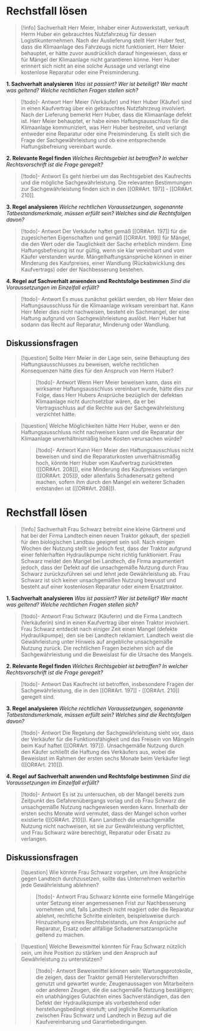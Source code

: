 # Rechstfall lösen

>[!info] Sachverhalt
>Herr Meier, Inhaber einer Autowerkstatt, verkauft Herrn Huber ein gebrauchtes Nutzfahrzeug für dessen Logistikunternehmen. Nach der Auslieferung stellt Herr Huber fest, dass die Klimaanlage des Fahrzeugs nicht funktioniert. Herr Meier behauptet, er hätte zuvor ausdrücklich darauf hingewiesen, dass er für Mängel der Klimaanlage nicht garantieren könne. Herr Huber erinnert sich nicht an eine solche Aussage und verlangt eine kostenlose Reparatur oder eine Preisminderung.

**1. Sachverhalt analysieren**
_Was ist passiert? Wer ist beteiligt? Wer macht was geltend? Welche rechtlichen Fragen stellen sich?_ 
>[!todo]- Antwort
>Herr Meier (Verkäufer) und Herr Huber (Käufer) sind in einen Kaufvertrag über ein gebrauchtes Nutzfahrzeug involviert. Nach der Lieferung bemerkt Herr Huber, dass die Klimaanlage defekt ist. Herr Meier behauptet, er habe einen Haftungsausschluss für die Klimaanlage kommuniziert, was Herr Huber bestreitet, und verlangt entweder eine Reparatur oder eine Preisminderung. Es stellt sich die Frage der Sachgewährleistung und ob eine entsprechende Haftungsbefreiung vereinbart wurde.

**2. Relevante Regel finden**
_Welches Rechtsgebiet ist betroffen? In welcher Rechtsvorschrift ist die Frage geregelt?_
>[!todo]- Antwort
>Es geht hierbei um das Rechtsgebiet des Kaufrechts und die mögliche Sachgewährleistung. Die relevanten Bestimmungen zur Sachgewährleistung finden sich in den [[OR#Art. 197]] - [[OR#Art. 210]].

**3. Regel analysieren**
_Welche rechtlichen Voraussetzungen, sogenannte Tatbestandsmerkmale, müssen erfüllt sein? Welches sind die Rechtsfolgen davon?_
>[!todo]- Antwort
>Der Verkäufer haftet gemäß [[OR#Art. 197]] für die zugesicherten Eigenschaften und gemäß [[OR#Art. 199]] für Mängel, die den Wert oder die Tauglichkeit der Sache erheblich mindern. Eine Haftungsbefreiung ist nur gültig, wenn sie klar vereinbart und vom Käufer verstanden wurde. Mängelhaftungsansprüche können in einer Minderung des Kaufpreises, einer Wandlung (Rückabwicklung des Kaufvertrags) oder der Nachbesserung bestehen.

**4. Regel auf Sachverhalt anwenden und Rechtsfolge bestimmen**
_Sind die Voraussetzungen im Einzelfall erfüllt?_
>[!todo]- Antwort
>Es muss zunächst geklärt werden, ob Herr Meier den Haftungsausschluss für die Klimaanlage wirksam vereinbart hat. Kann Herr Meier dies nicht nachweisen, besteht ein Sachmangel, der eine Haftung aufgrund von Sachgewährleistung auslöst. Herr Huber hat sodann das Recht auf Reparatur, Minderung oder Wandlung.

## Diskussionsfragen
>[!question] Sollte Herr Meier in der Lage sein, seine Behauptung des Haftungsausschlusses zu beweisen, welche rechtlichen Konsequenzen hätte dies für den Anspruch von Herrn Huber?
>>[!todo]- Antwort
>>Wenn Herr Meier beweisen kann, dass ein wirksamer Haftungsausschluss vereinbart wurde, hätte dies zur Folge, dass Herr Hubers Ansprüche bezüglich der defekten Klimaanlage nicht durchsetzbar wären, da er bei Vertragsschluss auf die Rechte aus der Sachgewährleistung verzichtet hätte.

>[!question] Welche Möglichkeiten hätte Herr Huber, wenn er den Haftungsausschluss nicht nachweisen kann und die Reparatur der Klimaanlage unverhältnismäßig hohe Kosten verursachen würde?
>>[!todo]- Antwort
>>Kann Herr Meier den Haftungsausschluss nicht beweisen und sind die Reparaturkosten unverhältnismäßig hoch, könnte Herr Huber vom Kaufvertrag zurücktreten ([[OR#Art. 208]]), eine Minderung des Kaufpreises verlangen ([[OR#Art. 205]]), oder allenfalls Schadenersatz geltend machen, sofern ihm durch den Mangel ein weiterer Schaden entstanden ist ([[OR#Art. 208]]).


# Rechstfall lösen

>[!info] Sachverhalt
>Frau Schwarz betreibt eine kleine Gärtnerei und hat bei der Firma Landtech einen neuen Traktor gekauft, der speziell für den biologischen Landbau geeignet sein soll. Nach einigen Wochen der Nutzung stellt sie jedoch fest, dass der Traktor aufgrund einer fehlerhaften Hydraulikpumpe nicht richtig funktioniert. Frau Schwarz meldet den Mangel bei Landtech, die Firma argumentiert jedoch, dass der Defekt auf die unsachgemäße Nutzung durch Frau Schwarz zurückzuführen sei und lehnt jede Gewährleistung ab. Frau Schwarz ist sich keiner unsachgemäßen Nutzung bewusst und besteht auf einer kostenlosen Reparatur oder einem Ersatztraktor.

**1. Sachverhalt analysieren**
_Was ist passiert? Wer ist beteiligt? Wer macht was geltend? Welche rechtlichen Fragen stellen sich?_ 
>[!todo]- Antwort
>Frau Schwarz (Käuferin) und die Firma Landtech (Verkäuferin) sind in einen Kaufvertrag über einen Traktor involviert. Frau Schwarz entdeckt nach einiger Zeit einen Mangel (defekte Hydraulikpumpe), den sie bei Landtech reklamiert. Landtech weist die Gewährleistung unter Hinweis auf angebliche unsachgemäße Nutzung zurück. Die rechtlichen Fragen beziehen sich auf die Sachgewährleistung und die Beweislast für die Ursache des Mangels.

**2. Relevante Regel finden**
_Welches Rechtsgebiet ist betroffen? In welcher Rechtsvorschrift ist die Frage geregelt?_
>[!todo]- Antwort
>Das Kaufrecht ist betroffen, insbesondere Fragen der Sachgewährleistung, die in den [[OR#Art. 197]] - [[OR#Art. 210]] geregelt sind.

**3. Regel analysieren**
_Welche rechtlichen Voraussetzungen, sogenannte Tatbestandsmerkmale, müssen erfüllt sein? Welches sind die Rechtsfolgen davon?_
>[!todo]- Antwort
>Die Regelung der Sachgewährleistung sieht vor, dass der Verkäufer für die Funktionsfähigkeit und das Freisein von Mängeln beim Kauf haftet ([[OR#Art. 197]]). Unsachgemäße Nutzung durch den Käufer schließt die Haftung des Verkäufers aus, wobei die Beweislast im Rahmen der ersten sechs Monate beim Verkäufer liegt ([[OR#Art. 210]]).

**4. Regel auf Sachverhalt anwenden und Rechtsfolge bestimmen**
_Sind die Voraussetzungen im Einzelfall erfüllt?_
>[!todo]- Antwort
>Es ist zu untersuchen, ob der Mangel bereits zum Zeitpunkt des Gefahrenübergangs vorlag und ob Frau Schwarz die unsachgemäße Nutzung nachgewiesen werden kann. Innerhalb der ersten sechs Monate wird vermutet, dass der Mangel schon vorher existierte ([[OR#Art. 210]]). Kann Landtech die unsachgemäße Nutzung nicht nachweisen, ist sie zur Gewährleistung verpflichtet, und Frau Schwarz wäre berechtigt, Reparatur oder Ersatz zu verlangen.

## Diskussionsfragen
>[!question] Wie könnte Frau Schwarz vorgehen, um ihre Ansprüche gegen Landtech durchzusetzen, sollte das Unternehmen weiterhin jede Gewährleistung ablehnen?
>>[!todo]- Antwort
>>Frau Schwarz könnte eine formelle Mängelrüge unter Setzung einer angemessenen Frist zur Nachbesserung vornehmen und, falls Landtech nicht reagiert oder die Reparatur ablehnt, rechtliche Schritte einleiten, beispielsweise durch Hinzuziehung eines Rechtsbeistands, um ihre Ansprüche auf Reparatur, Ersatz oder allfällige Schadenersatzansprüche geltend zu machen.

>[!question] Welche Beweismittel könnten für Frau Schwarz nützlich sein, um ihre Position zu stärken und den Anspruch auf Gewährleistung zu unterstützen?
>>[!todo]- Antwort
>>Beweismittel können sein: Wartungsprotokolle, die zeigen, dass der Traktor gemäß Herstellervorschriften genutzt und gewartet wurde; Zeugenaussagen von Mitarbeitern oder anderen Zeugen, die die sachgemäße Nutzung bestätigen; ein unabhängiges Gutachten eines Sachverständigen, das den Defekt der Hydraulikpumpe als vorbestehend oder herstellungsbedingt einstuft; und jegliche Kommunikation zwischen Frau Schwarz und Landtech in Bezug auf die Kaufvereinbarung und Garantiebedingungen.